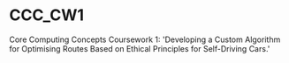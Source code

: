 # CCC_CW1
Core Computing Concepts Coursework 1: 'Developing a Custom Algorithm for Optimising Routes Based on Ethical Principles for Self-Driving Cars.'
